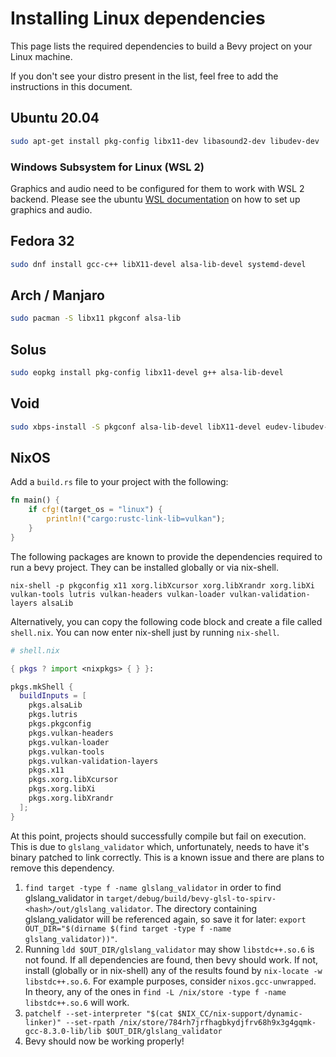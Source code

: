 # Installing Linux dependencies

This page lists the required dependencies to build a Bevy project on your Linux machine.

If you don't see your distro present in the list, feel free to add the instructions in this document.

## Ubuntu 20.04

```bash
sudo apt-get install pkg-config libx11-dev libasound2-dev libudev-dev
```
### Windows Subsystem for Linux (WSL 2)

Graphics and audio need to be configured for them to work with WSL 2 backend. 
Please see the ubuntu [WSL documentation](https://wiki.ubuntu.com/WSL) on how to set up graphics and audio. 

## Fedora 32

```bash
sudo dnf install gcc-c++ libX11-devel alsa-lib-devel systemd-devel
```

## Arch / Manjaro

```bash
sudo pacman -S libx11 pkgconf alsa-lib
```

## Solus

```bash
sudo eopkg install pkg-config libx11-devel g++ alsa-lib-devel
```

## Void

```bash
sudo xbps-install -S pkgconf alsa-lib-devel libX11-devel eudev-libudev-devel
```

## NixOS

Add a `build.rs` file to your project with the following:

```rust
fn main() {
    if cfg!(target_os = "linux") {
        println!("cargo:rustc-link-lib=vulkan");
    }
}
```

The following packages are known to provide the dependencies required to run a bevy project. They can be installed globally or via nix-shell.

`nix-shell -p pkgconfig x11 xorg.libXcursor xorg.libXrandr xorg.libXi vulkan-tools lutris vulkan-headers vulkan-loader vulkan-validation-layers alsaLib`

Alternatively, you can copy the following code block and create a file called `shell.nix`. You can now enter nix-shell just by running `nix-shell`.

```nix
# shell.nix

{ pkgs ? import <nixpkgs> { } }:

pkgs.mkShell {
  buildInputs = [
    pkgs.alsaLib
    pkgs.lutris
    pkgs.pkgconfig
    pkgs.vulkan-headers
    pkgs.vulkan-loader
    pkgs.vulkan-tools
    pkgs.vulkan-validation-layers
    pkgs.x11
    pkgs.xorg.libXcursor
    pkgs.xorg.libXi
    pkgs.xorg.libXrandr
  ];
}

```

At this point, projects should successfully compile but fail on execution. This is due to `glslang_validator` which, unfortunately, needs to have it's binary patched to link correctly. This is a known issue and there are plans to remove this dependency.

1. `find target -type f -name glslang_validator` in order to find glslang_validator in `target/debug/build/bevy-glsl-to-spirv-<hash>/out/glslang_validator`. The directory containing glslang_validator will be referenced again, so save it for later: `export OUT_DIR="$(dirname $(find target -type f -name glslang_validator))"`.
2. Running `ldd $OUT_DIR/glslang_validator` may show `libstdc++.so.6` is not found. If all dependencies are found, then bevy should work. If not, install (globally or in nix-shell) any of the results found by `nix-locate -w libstdc++.so.6`. For example purposes, consider `nixos.gcc-unwrapped`. In theory, any of the ones in `find -L /nix/store -type f -name libstdc++.so.6` will work.
3. `patchelf --set-interpreter "$(cat $NIX_CC/nix-support/dynamic-linker)" --set-rpath /nix/store/784rh7jrfhagbkydjfrv68h9x3g4gqmk-gcc-8.3.0-lib/lib $OUT_DIR/glslang_validator`
4. Bevy should now be working properly!
